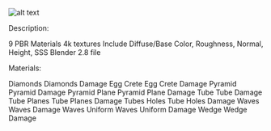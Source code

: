 ![alt text](https://static-2.gumroad.com/res/gumroad/311654529736/asset_previews/65feca710e6be6c14f12e59b4f8fd14b/retina/Big4.jpg?raw=true "Title")

Description:

9 PBR Materials
4k textures
Include Diffuse/Base Color, Roughness, Normal, Height, SSS
Blender 2.8 file


Materials:

Diamonds
Diamonds Damage
Egg Crete
Egg Crete Damage
Pyramid
Pyramid Damage
Pyramid Plane
Pyramid Plane Damage
Tube
Tube Damage
Tube Planes
Tube Planes Damage
Tubes Holes
Tube Holes Damage
Waves
Waves Damage
Waves Uniform
Waves Uniform Damage
Wedge
Wedge Damage
